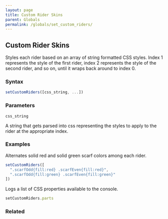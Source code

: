 ```yaml
---
layout: page
title: Custom Rider Skins
parent: Globals
permalink: /globals/set_custom_riders/
---
```


## Custom Rider Skins

Styles each rider based on an array of string formatted CSS styles. Index 1 represents the style of the first rider, index 2 represents the style of the second rider, and so on, until it wraps back around to index 0.

### Syntax

```js
setCustomRiders([css_string, ...])
```

### Parameters

`css_string`

A string that gets parsed into css representing the styles to apply to the rider at the appropriate index.

### Examples

Alternates solid red and solid green scarf colors among each rider.

```js
setCustomRiders([
  ".scarfOdd{fill:red} .scarfEven{fill:red}",
  ".scarfOdd{fill:green} .scarfEven{fill:green}"
])
```

Logs a list of CSS properties available to the console.

```js
setCustomRiders.parts
```

### Related
